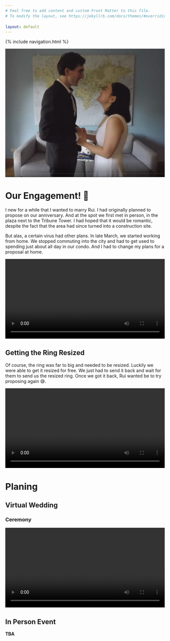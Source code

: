 ```yaml
---
# Feel free to add content and custom Front Matter to this file.
# To modify the layout, see https://jekyllrb.com/docs/themes/#overriding-theme-defaults

layout: default
---
```


{% include navigation.html %}

![Ian and Rui][IanRuiWeddingScreenCap]

# Our Engagement! 💍

I new for a while that I wanted to marry Rui. I had originally planned to propose on our anniversary. And at the spot we first met in person, in the plaza next to the Tribune Tower. I had hoped that it would be romantic, despite the fact that the area had since turned into a construction site.

But alas, a certain virus had other plans. In late March, we started working from home. We stopped commuting into the city and had to get used to spending just about all day in our condo. And I had to change my plans for a proposal at home.

<video id="vidEngagement1" controls preload="auto" style="width:100%">
  <source src="https://bucket.ianlovesrui.com/Engagement1.MP4" type="video/mp4">
</video>

## Getting the Ring Resized

Of course, the ring was far to big and needed to be resized. Luckily we were able to get it resized for free. We just had to send it back and wait for them to send us the resized ring. Once we got it back, Rui wanted be to try proposing again 😅.

<video id="vidEngagement2" controls preload="auto" style="width:100%">
  <source src="https://bucket.ianlovesrui.com/Engagement2.mp4" type="video/mp4">
</video>

# Planing

## Virtual Wedding

### Ceremony

<video id="vidCeremony" controls preload="auto" style="width:100%">
  <source src="https://bucket.ianlovesrui.com/Rui+%26+Ian's+Wedding+-+ceremony.mp4" type="video/mp4">
  Your browser does not support embedded video.
</video>

## In Person Event

__TBA__


[IanRuiWeddingScreenCap]: /assets/images/WeddingScreenCap_IanRui.png "Ian and Rui"